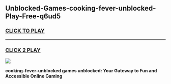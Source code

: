 
## Unblocked-Games-cooking-fever-unblocked-Play-Free-q6ud5
<h3>
<a href="https://premium76.site?title=cooking-fever-unblocked&ref=23A">CLICK TO PLAY</a></h3>
<hr>

<h3>
<a href="https://premium76.site?title=cooking-fever-unblocked&ref=23A">CLICK 2 PLAY</a>
  
</h3>

<a href="https://premium76.site?title=cooking-fever-unblocked&ref=23A"><img src="https://clearcache.store/games.png"></a>


**cooking-fever-unblocked games unblocked: Your Gateway to Fun and Accessible Online Gaming**
